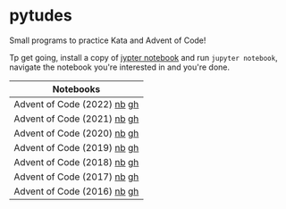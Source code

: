 # pytudes

Small programs to practice Kata and Advent of Code!

Tp get going, install a copy of [jypter notebook](http://jupyter.org/) and run `jupyter notebook`, navigate the notebook you're interested in and you're done.

| Notebooks                                                                                                            |
| -------------------------------------------------------------------------------------------------------------------- |
| Advent of Code (2022) [nb](https://nbviewer.org/github/willcodefortea/pytudes/blob/master/ipynb/Advent%20of%20Code%202022.ipynb) [gh](https://github.com/willcodefortea/pytudes/blob/master/ipynb/Advent%20of%20Code%202022.ipynb) |
| Advent of Code (2021) [nb](https://nbviewer.org/github/willcodefortea/pytudes/blob/master/ipynb/Advent%20of%20Code%202021.ipynb) [gh](https://github.com/willcodefortea/pytudes/blob/master/ipynb/Advent%20of%20Code%202021.ipynb) |
| Advent of Code (2020) [nb](https://nbviewer.org/github/willcodefortea/pytudes/blob/master/ipynb/Advent%20of%20Code%202020.ipynb) [gh](https://github.com/willcodefortea/pytudes/blob/master/ipynb/Advent%20of%20Code%202020.ipynb) |
| Advent of Code (2019) [nb](https://nbviewer.org/github/willcodefortea/pytudes/blob/master/ipynb/Advent%20of%20Code%202019.ipynb) [gh](https://github.com/willcodefortea/pytudes/blob/master/ipynb/Advent%20of%20Code%202019.ipynb) |
| Advent of Code (2018) [nb](https://nbviewer.org/github/willcodefortea/pytudes/blob/master/ipynb/Advent%20of%20Code%202018.ipynb) [gh](https://github.com/willcodefortea/pytudes/blob/master/ipynb/Advent%20of%20Code%202018.ipynb) |
| Advent of Code (2017) [nb](https://nbviewer.org/github/willcodefortea/pytudes/blob/master/ipynb/Advent%20of%20Code%202017.ipynb) [gh](https://github.com/willcodefortea/pytudes/blob/master/ipynb/Advent%20of%20Code%202017.ipynb) |
| Advent of Code (2016) [nb](https://nbviewer.org/github/willcodefortea/pytudes/blob/master/ipynb/Advent%20of%20Code%202016.ipynb) [gh](https://github.com/willcodefortea/pytudes/blob/master/ipynb/Advent%20of%20Code%202016.ipynb) |
